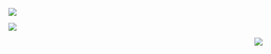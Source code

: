 <p align="left">
   <a href="https://github.com/fekenzofugi">
   <img align="center" src="https://github-readme-stats.vercel.app/api?username=fekenzofugi&show_icons=true&theme=dark&line_height=33&include_all_commits=true"/>
   </a>
</p>
<p align="left>
   <a href="https://github.com/fekenzofugi">
      <img align="center" src="https://github-readme-streak-stats.herokuapp.com/?user=fekenzofugi&theme=dark&line_height=33"/>
   </a> 
</p>
<p align="right"> 
  <a href="https://github.com/fekenzofugi">
    <img align="center" src="https://github-readme-stats.vercel.app/api/top-langs/?username=fekenzofugi&langs_count=100&theme=dark" />
  </a> 
</p>

